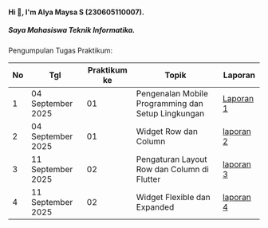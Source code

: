 #### Hi 👋, I'm Alya Maysa S (230605110007). 
##### Saya Mahasiswa Teknik Informatika.

Pengumpulan Tugas Praktikum:

| No  | Tgl  | Praktikum ke  | Topik  |  Laporan |
| ------------ | ------------ | ------------ | ------------ | ------------ |
|  1 | 04 September 2025 | 01 | Pengenalan Mobile Programming dan Setup Lingkungan  | [Laporan 1](https://drive.google.com/file/d/1citPq9X9wfTczttPtXkRLDN7H9DV4-jL/view?usp=sharing) |
|  2 | 04 September 2025 | 01 | Widget Row dan Column  | [laporan 2](https://drive.google.com/file/d/1huBFnO-2LyFqSaKfecw5BaplTslsNc4J/view?usp=sharing)  |
|  3 | 11 September 2025 | 02 | Pengaturan Layout Row dan Column di Flutter | [laporan 3](https://drive.google.com/file/d/1sVwyOCRaRORLAYQrxiUN5ZeSAf9gZ-h4/view?usp=sharing)  |
|  4 | 11 September 2025 | 02 | Widget Flexible dan Expanded | [laporan 4](https://drive.google.com/file/d/1JYe7TeYQnOE_pKQqDSIXEshLdVp7qEHF/view?usp=sharing)  |

